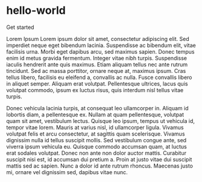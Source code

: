 # hello-world
Get started

Lorem Ipsum
Lorem ipsum dolor sit amet, consectetur adipiscing elit. Sed imperdiet neque eget bibendum lacinia. Suspendisse ac bibendum elit, vitae facilisis urna. Morbi eget dapibus arcu, sed maximus sapien. Donec tempus enim id metus gravida fermentum. Integer vitae nibh turpis. Suspendisse iaculis hendrerit ante quis maximus. Etiam aliquam tellus nec ante rutrum tincidunt. Sed ac massa porttitor, ornare neque at, maximus ipsum. Cras tellus libero, facilisis eu eleifend a, convallis ac nulla. Fusce convallis libero in aliquet semper. Aliquam erat volutpat. Pellentesque ultrices, lacus quis volutpat commodo, ipsum ex luctus risus, quis interdum nisl tellus vitae turpis.

Donec vehicula lacinia turpis, at consequat leo ullamcorper in. Aliquam id lobortis diam, a pellentesque ex. Nullam at quam pellentesque, volutpat quam sit amet, vestibulum lectus. Quisque leo ipsum, tempus ut vehicula id, tempor vitae lorem. Mauris at varius nisl, id ullamcorper ligula. Vivamus volutpat felis et arcu consectetur, at sagittis quam scelerisque. Vivamus dignissim nulla id tellus suscipit mollis. Sed vestibulum congue ante, sed viverra ipsum vehicula eu. Quisque commodo accumsan quam, at luctus erat sodales volutpat. Donec non ante non dolor auctor mattis. Curabitur suscipit nisi est, id accumsan dui pretium a. Proin at justo vitae dui suscipit mattis sed ac sapien. Nunc a dolor id ante rutrum rhoncus. Maecenas justo mi, ornare vel dignissim sed, dapibus vitae nunc.
